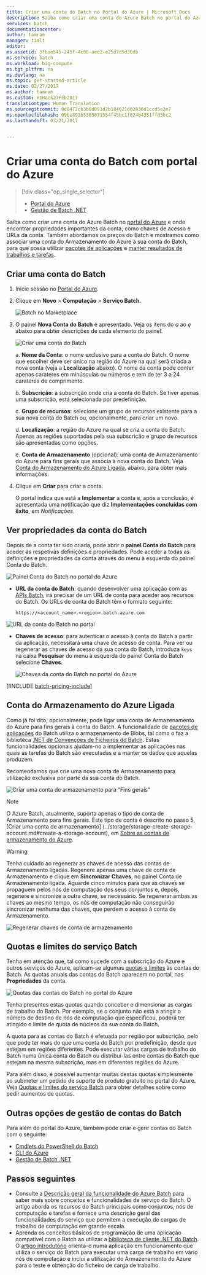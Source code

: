 ```yaml
---
title: Criar uma conta do Batch no Portal do Azure | Microsoft Docs
description: Saiba como criar uma conta do Azure Batch no portal do Azure a executar cargas de trabalho paralelas em grande escala na nuvem
services: batch
documentationcenter: 
author: tamram
manager: timlt
editor: 
ms.assetid: 3fbae545-245f-4c66-aee2-e25d7d5d36db
ms.service: batch
ms.workload: big-compute
ms.tgt_pltfrm: na
ms.devlang: na
ms.topic: get-started-article
ms.date: 02/27/2017
ms.author: tamram
ms.custom: H1Hack27Feb2017
translationtype: Human Translation
ms.sourcegitcommit: 0d8472cb3b0d891d2b184621d62830d1ccd5e2e7
ms.openlocfilehash: 09be891b5385871554f45bc1f824b4351ffd3bc2
ms.lasthandoff: 03/21/2017


---
```

# <a name="create-a-batch-account-with-the-azure-portal"></a>Criar uma conta do Batch com portal do Azure

> [!div class="op_single_selector"]
> * [Portal do Azure](batch-account-create-portal.md)
> * [Gestão de Batch .NET](batch-management-dotnet.md)
> 
> 

Saiba como criar uma conta do Azure Batch no [portal do Azure][azure_portal] e onde encontrar propriedades importantes da conta, como chaves de acesso e URLs da conta. Também abordamos os preços do Batch e mostramos como associar uma conta do Armazenamento do Azure à sua conta do Batch, para que possa utilizar [pacotes de aplicações](batch-application-packages.md) e [manter resultados de trabalhos e tarefas](batch-task-output.md).

## <a name="create-a-batch-account"></a>Criar uma conta do Batch
1. Inicie sessão no [Portal do Azure][azure_portal].
2. Clique em **Novo** > **Computação** > **Serviço Batch**.
   
    ![Batch no Marketplace][marketplace_portal]
3. O painel **Nova Conta do Batch** é apresentado. Veja os itens do *a* ao *e* abaixo para obter descrições de cada elemento do painel.
   
    ![Criar uma conta do Batch][account_portal]
   
    a. **Nome da Conta**: o nome exclusivo para a conta do Batch. O nome que escolher deve ser único na região do Azure na qual será criada a nova conta (veja a **Localização** abaixo). O nome da conta pode conter apenas carateres em minúsculas ou números e tem de ter 3 a 24 carateres de comprimento.
   
    b. **Subscrição**: a subscrição onde cria a conta do Batch. Se tiver apenas uma subscrição, está selecionada por predefinição.
   
    c. **Grupo de recursos**: selecione um grupo de recursos existente para a sua nova conta do Batch ou, opcionalmente, para criar um novo.
   
    d. **Localização**: a região do Azure na qual se cria a conta do Batch. Apenas as regiões suportadas pela sua subscrição e grupo de recursos são apresentadas como opções.
   
    e. **Conta de Armazenamento** (opcional): uma conta de Armazenamento do Azure para fins gerais que associa à nova conta do Batch. Veja [Conta do Armazenamento do Azure Ligada](#linked-azure-storage-account), abaixo, para obter mais informações.

4. Clique em **Criar** para criar a conta.
   
   O portal indica que está a **Implementar** a conta e, após a conclusão, é apresentada uma notificação que diz **Implementações concluídas com êxito**, em *Notificações*.

## <a name="view-batch-account-properties"></a>Ver propriedades da conta do Batch
Depois de a conta ter sido criada, pode abrir o **painel Conta do Batch** para aceder às respetivas definições e propriedades. Pode aceder a todas as definições e propriedades da conta através do menu à esquerda do painel Conta do Batch.

![Painel Conta do Batch no portal do Azure][account_blade]

* **URL da conta do Batch**: quando desenvolver uma aplicação com as [APIs Batch](batch-apis-tools.md#batch-development-apis), irá precisar de um URL de conta para aceder aos recursos do Batch. Os URLs de conta do Batch têm o formato seguinte:
  
    `https://<account_name>.<region>.batch.azure.com`

![URL da conta do Batch no portal][account_url]

* **Chaves de acesso**: para autenticar o acesso à conta do Batch a partir da aplicação, necessitará uma chave de acesso de conta. Para ver ou regenerar as chaves de acesso da sua conta do Batch, introduza `keys` na caixa **Pesquisar** do menu à esquerda do painel Conta do Batch selecione **Chaves**.
  
    ![Chaves da conta do Batch no portal do Azure][account_keys]

[!INCLUDE [batch-pricing-include](../../includes/batch-pricing-include.md)]

## <a name="linked-azure-storage-account"></a>Conta do Armazenamento do Azure Ligada

Como já foi dito, opcionalmente, pode ligar uma conta de Armazenamento do Azure para fins gerais à conta do Batch. A funcionalidade de [pacotes de aplicações](batch-application-packages.md) do Batch utiliza o armazenamento de Blobs, tal como o faz a biblioteca [.NET de Convenções de Ficheiros do Batch](batch-task-output.md). Estas funcionalidades opcionais ajudam-no a implementar as aplicações nas quais as tarefas do Batch são executadas e a manter os dados que aquelas produzem.

Recomendamos que crie uma nova conta de Armazenamento para utilização exclusiva por parte da sua conta do Batch.

![Criar uma conta de armazenamento para “Fins gerais"][storage_account]

> [!NOTE] 
> O Azure Batch, atualmente, suporta apenas o tipo de conta de Armazenamento para fins gerais. Este tipo de conta é descrito no passo 5, [Criar uma conta de armazenamento] (../storage/storage-create-storage-account.md#create-a-storage-account), em [Sobre as contas de armazenamento do Azure](../storage/storage-create-storage-account.md).
>
>

> [!WARNING]
> Tenha cuidado ao regenerar as chaves de acesso das contas de Armazenamento ligadas. Regenere apenas uma chave de conta de Armazenamento e clique em **Sincronizar Chaves**, no painel Conta de Armazenamento ligada. Aguarde cinco minutos para que as chaves se propaguem pelos nós de computação dos seus conjuntos e, depois, regenere e sincronize a outra chave, se necessário. Se regenerar ambas as chaves ao mesmo tempo, os nós de computação não conseguirão sincronizar nenhuma das chaves, que perdem o acesso à conta de Armazenamento.
> 
> 

![Regenerar chaves de conta de armazenamento][4]

## <a name="batch-service-quotas-and-limits"></a>Quotas e limites do serviço Batch
Tenha em atenção que, tal como sucede com a subscrição do Azure e outros serviços do Azure, aplicam-se algumas [quotas e limites](batch-quota-limit.md) às contas do Batch. As quotas anuais das contas do Batch aparecem no portal, nas **Propriedades** da conta.

![Quotas das contas do Batch no portal do Azure][quotas]

Tenha presentes estas quotas quando conceber e dimensionar as cargas de trabalho do Batch. Por exemplo, se o conjunto não está a atingir o número de destino de nós de computação que especificou, poderá ter atingido o limite de quota de núcleos da sua conta do Batch.

A quota para as contas do Batch é efetuada por região por subscrição, pelo que pode ter mais do que uma conta do Batch por predefinição, desde que estejam em regiões diferentes. Pode executar várias cargas de trabalho do Batch numa única conta do Batch ou distribuí-las entre contas do Batch que estejam na mesma subscrição, mas em diferentes regiões do Azure.

Para além disso, é possível aumentar muitas destas quotas simplesmente ao submeter um pedido de suporte de produto gratuito no portal do Azure. Veja [Quotas e limites do serviço Batch](batch-quota-limit.md) para obter detalhes sobre como pedir aumentos de quotas.

## <a name="other-batch-account-management-options"></a>Outras opções de gestão de contas do Batch
Para além do portal do Azure, também pode criar e gerir contas do Batch com o seguinte:

* [Cmdlets do PowerShell do Batch](batch-powershell-cmdlets-get-started.md)
* [CLI do Azure](../cli-install-nodejs.md)
* [Gestão de Batch .NET](batch-management-dotnet.md)

## <a name="next-steps"></a>Passos seguintes
* Consulte a [Descrição geral da funcionalidade do Azure Batch](batch-api-basics.md) para saber mais sobre conceitos e funcionalidades de serviço do Batch. O artigo aborda os recursos do Batch principais como conjuntos, nós de computação e tarefas e fornece uma descrição geral das funcionalidades do serviço que permitem a execução de cargas de trabalho de computação em grande escala.
* Aprenda os conceitos básicos de programação de uma aplicação compatível com o Batch ao utilizar a [biblioteca de cliente .NET do Batch](batch-dotnet-get-started.md). O [artigo introdutório](batch-dotnet-get-started.md) orienta-o numa aplicação em funcionamento que utiliza o serviço do Batch para executar uma carga de trabalho em vário nós de computação e inclui a utilização do Armazenamento do Azure para o teste e obtenção do ficheiro de carga de trabalho.

[api_net]: https://msdn.microsoft.com/library/azure/mt348682.aspx
[api_rest]: https://msdn.microsoft.com/library/azure/Dn820158.aspx

[azure_portal]: https://portal.azure.com
[batch_pricing]: https://azure.microsoft.com/pricing/details/batch/

[4]: ./media/batch-account-create-portal/batch_acct_04.png "Regenerar chaves de conta de armazenamento"
[marketplace_portal]: ./media/batch-account-create-portal/marketplace_batch.PNG
[account_blade]: ./media/batch-account-create-portal/batch_blade.png
[account_portal]: ./media/batch-account-create-portal/batch_acct_portal.png
[account_keys]: ./media/batch-account-create-portal/account_keys.PNG
[account_url]: ./media/batch-account-create-portal/account_url.png
[storage_account]: ./media/batch-account-create-portal/storage_account.png
[quotas]: ./media/batch-account-create-portal/quotas.png

